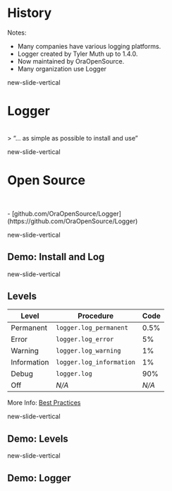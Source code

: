 # History

Notes:
- Many companies have various logging platforms.</br>
- Logger created by Tyler Muth up to 1.4.0.</br>
- Now maintained by OraOpenSource.</br>
- Many organization use Logger

new-slide-vertical

<!-- .slide: data-background="#000" -->

# <span class="white">Logger</span>

</br>
> “… as simple as possible to install and use”<!-- .element: class="white" -->


new-slide-vertical
# Open Source

</br>

<p class="no-bullet"></p>
- <i class="fa fa-github"></i> [github.com/OraOpenSource/Logger](https://github.com/OraOpenSource/Logger)

new-slide-vertical

<!-- .slide: data-background="#8DC63F" -->
## Demo: Install and Log

new-slide-vertical

## Levels

Level | Procedure | Code
--- | --- | ---
Permanent | `logger.log_permanent` | 0.5%
Error | `logger.log_error` | 5%
Warning | `logger.log_warning` | 1%
Information | `logger.log_information` | 1%
Debug |  `logger.log` | 90%
Off | _N/A_ | _N/A_

More Info: [Best Practices](https://github.com/OraOpenSource/Logger/blob/master/docs/Best%20Practices.md)

new-slide-vertical
<!-- .slide: data-background="#8DC63F" -->
## Demo: Levels


new-slide-vertical
<!-- .slide: data-background="#8DC63F" -->
## Demo: Logger
